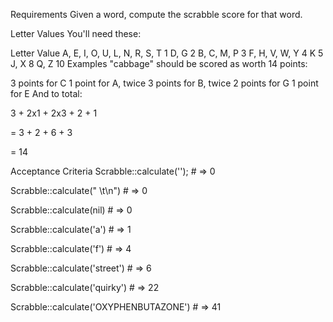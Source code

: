 Requirements
Given a word, compute the scrabble score for that word.

Letter Values
You'll need these:

Letter	Value
A, E, I, O, U, L, N, R, S, T	1
D, G	2
B, C, M, P	3
F, H, V, W, Y	4
K	5
J, X	8
Q, Z	10
Examples "cabbage" should be scored as worth 14 points:

3 points for C
1 point for A, twice
3 points for B, twice
2 points for G
1 point for E
And to total:

3 + 2x1 + 2x3 + 2 + 1

= 3 + 2 + 6 + 3

= 14

Acceptance Criteria
Scrabble::calculate(''); # => 0

Scrabble::calculate(" \t\n") # => 0

Scrabble::calculate(nil) # => 0

Scrabble::calculate('a') # => 1

Scrabble::calculate('f') # => 4

Scrabble::calculate('street') # => 6

Scrabble::calculate('quirky') # => 22

Scrabble::calculate('OXYPHENBUTAZONE') # => 41